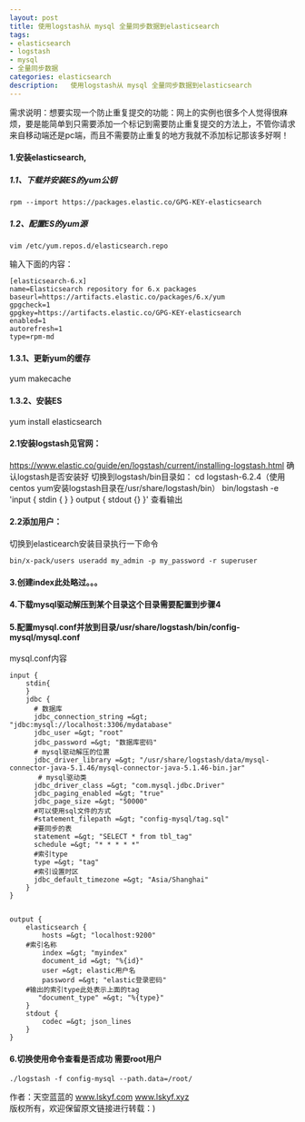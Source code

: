 ```yaml
---
layout: post
title: 使用logstash从 mysql 全量同步数据到elasticsearch
tags:
- elasticsearch 
- logstash
- mysql
- 全量同步数据
categories: elasticsearch 
description:   使用logstash从 mysql 全量同步数据到elasticsearch 
---
```

需求说明：想要实现一个防止重复提交的功能：网上的实例也很多个人觉得很麻烦，要是能简单到只需要添加一个标记到需要防止重复提交的方法上，不管你请求来自移动端还是pc端，而且不需要防止重复的地方我就不添加标记那该多好啊！ 
<!-- more -->

#### 1.安装elasticsearch,
##### 1.1、下载并安装ES的yum公钥 #####
 ```
rpm --import https://packages.elastic.co/GPG-KEY-elasticsearch
 ```
##### 1.2、配置ES的yum源 #####
 ```
vim /etc/yum.repos.d/elasticsearch.repo
 ```
 输入下面的内容：
 ```
[elasticsearch-6.x]
name=Elasticsearch repository for 6.x packages
baseurl=https://artifacts.elastic.co/packages/6.x/yum
gpgcheck=1
gpgkey=https://artifacts.elastic.co/GPG-KEY-elasticsearch
enabled=1
autorefresh=1
type=rpm-md
```


#### 1.3.1、更新yum的缓存 #### 
yum makecache
#### 1.3.2、安装ES ####
yum install elasticsearch


#### 2.1安装logstash见官网： ####
https://www.elastic.co/guide/en/logstash/current/installing-logstash.html
确认logstash是否安装好
切换到logstash/bin目录如：
cd logstash-6.2.4（使用centos yum安装logstash目录在/usr/share/logstash/bin）
bin/logstash -e 'input { stdin { } } output { stdout {} }'
查看输出

#### 2.2添加用户： ####

切换到elasticearch安装目录执行一下命令
```
bin/x-pack/users useradd my_admin -p my_password -r superuser
```



#### 3.创建index此处略过。。。 ####


#### 4.下载mysql驱动解压到某个目录这个目录需要配置到步骤4 ####


#### 5.配置mysql.conf并放到目录/usr/share/logstash/bin/config-mysql/mysql.conf ####
mysql.conf内容
```
input {
    stdin{
    }
    jdbc {
      # 数据库
      jdbc_connection_string =&gt; "jdbc:mysql://localhost:3306/mydatabase"
      jdbc_user =&gt; "root"
      jdbc_password =&gt; "数据库密码"
      # mysql驱动解压的位置
      jdbc_driver_library =&gt; "/usr/share/logstash/data/mysql-connector-java-5.1.46/mysql-connector-java-5.1.46-bin.jar"
       # mysql驱动类
      jdbc_driver_class =&gt; "com.mysql.jdbc.Driver"
      jdbc_paging_enabled =&gt; "true"
      jdbc_page_size =&gt; "50000"
      #可以使用sql文件的方式
      #statement_filepath =&gt; "config-mysql/tag.sql"
      #要同步的表
      statement =&gt; "SELECT * from tbl_tag"
      schedule =&gt; "* * * * *"
      #索引type
      type =&gt; "tag"
      #索引设置时区
      jdbc_default_timezone =&gt; "Asia/Shanghai"
    }
}
 
 
output {
    elasticsearch {
        hosts =&gt; "localhost:9200"
	#索引名称
        index =&gt; "myindex"
        document_id =&gt; "%{id}"
        user =&gt; elastic用户名
        password =&gt; "elastic登录密码"
	#输出的索引type此处表示上面的tag
       "document_type" =&gt; "%{type}"
    }
    stdout {
        codec =&gt; json_lines
    }
}
```

#### 6.切换使用命令查看是否成功 需要root用户 ####
```
./logstash -f config-mysql --path.data=/root/
```

作者：天空蓝蓝的  www.lskyf.com   www.lskyf.xyz  
版权所有，欢迎保留原文链接进行转载：)


